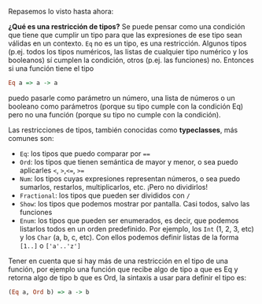 Repasemos lo visto hasta ahora:

**¿Qué es una restricción de tipos?** Se puede pensar como una condición que tiene que cumplir un tipo para que las expresiones de ese tipo sean válidas en un contexto.
`Eq` no es un tipo, es una restricción. Algunos tipos (p.ej. todos los tipos numéricos, las listas de
cualquier tipo numérico y los booleanos) sí cumplen la condición, otros (p.ej. las funciones) no.
Entonces si una función tiene el tipo

```haskell
Eq a => a -> a
```

puedo pasarle como parámetro un número, una lista de números o un booleano como parámetros
(porque su tipo cumple con la condición Eq) pero no una función (porque su tipo no cumple con la
condición).

Las restricciones de tipos, también conocidas como **typeclasses**, más comunes son:

* `Eq`: los tipos que puedo comparar por `==`
* `Ord`: los tipos que tienen semántica de mayor y menor, o sea puedo aplicarles `<`, `>`,`<=`, `>=`
* `Num`: los tipos cuyas expresiones representan números, o sea puedo sumarlos, restarlos, multiplicarlos, etc. ¡Pero no dividirlos!
* `Fractional`: los tipos que pueden ser divididos con `/`
* `Show`: los tipos que podemos mostrar por pantalla. Casi todos, salvo las funciones
* `Enum`: los tipos que pueden ser enumerados, es decir, que podemos listarlos todos en un orden predefinido. Por ejemplo, los `Int` (1, 2, 3, etc) y los `Char` (a, b, c, etc). Con ellos podemos definir listas de la forma `[1..]` o `['a'..'z']`

Tener en cuenta que si hay más de una restricción en el tipo de una función,
por ejemplo una función que recibe algo de tipo a que es Eq y retorna algo de tipo b que es Ord,
la sintaxis a usar para definir el tipo es:

```haskell
(Eq a, Ord b) => a -> b
```

